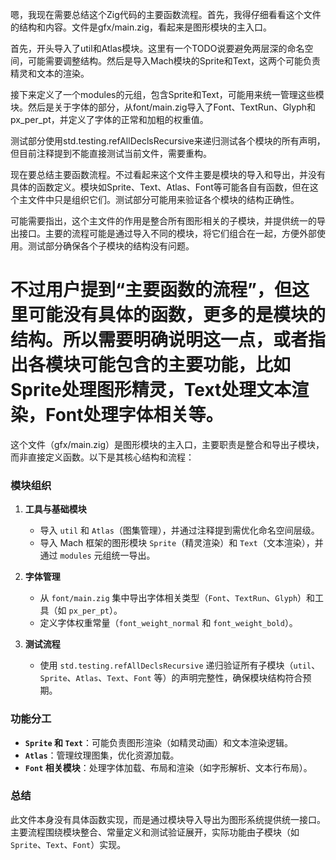 嗯，我现在需要总结这个Zig代码的主要函数流程。首先，我得仔细看看这个文件的结构和内容。文件是gfx/main.zig，看起来是图形模块的主入口。

首先，开头导入了util和Atlas模块。这里有一个TODO说要避免两层深的命名空间，可能需要调整结构。然后是导入Mach模块的Sprite和Text，这两个可能负责精灵和文本的渲染。

接下来定义了一个modules的元组，包含Sprite和Text，可能用来统一管理这些模块。然后是关于字体的部分，从font/main.zig导入了Font、TextRun、Glyph和px_per_pt，并定义了字体的正常和加粗的权重值。

测试部分使用std.testing.refAllDeclsRecursive来递归测试各个模块的所有声明，但目前注释提到不能直接测试当前文件，需要重构。

现在要总结主要函数流程。不过看起来这个文件主要是模块的导入和导出，并没有具体的函数定义。模块如Sprite、Text、Atlas、Font等可能各自有函数，但在这个主文件中只是组织它们。测试部分可能用来验证各个模块的结构正确性。

可能需要指出，这个主文件的作用是整合所有图形相关的子模块，并提供统一的导出接口。主要的流程可能是通过导入不同的模块，将它们组合在一起，方便外部使用。测试部分确保各个子模块的结构没有问题。

不过用户提到“主要函数的流程”，但这里可能没有具体的函数，更多的是模块的结构。所以需要明确说明这一点，或者指出各模块可能包含的主要功能，比如Sprite处理图形精灵，Text处理文本渲染，Font处理字体相关等。
================================================
这个文件（gfx/main.zig）是图形模块的主入口，主要职责是整合和导出子模块，而非直接定义函数。以下是其核心结构和流程：

### 模块组织
1. **工具与基础模块**  
   - 导入 `util` 和 `Atlas`（图集管理），并通过注释提到需优化命名空间层级。
   - 导入 Mach 框架的图形模块 `Sprite`（精灵渲染）和 `Text`（文本渲染），并通过 `modules` 元组统一导出。

2. **字体管理**  
   - 从 `font/main.zig` 集中导出字体相关类型（`Font`、`TextRun`、`Glyph`）和工具（如 `px_per_pt`）。
   - 定义字体权重常量（`font_weight_normal` 和 `font_weight_bold`）。

3. **测试流程**  
   - 使用 `std.testing.refAllDeclsRecursive` 递归验证所有子模块（`util`、`Sprite`、`Atlas`、`Text`、`Font` 等）的声明完整性，确保模块结构符合预期。

### 功能分工
- **`Sprite` 和 `Text`**：可能负责图形渲染（如精灵动画）和文本渲染逻辑。
- **`Atlas`**：管理纹理图集，优化资源加载。
- **`Font` 相关模块**：处理字体加载、布局和渲染（如字形解析、文本行布局）。

### 总结
此文件本身没有具体函数实现，而是通过模块导入导出为图形系统提供统一接口。主要流程围绕模块整合、常量定义和测试验证展开，实际功能由子模块（如 `Sprite`、`Text`、`Font`）实现。